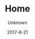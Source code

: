 ---
title: Home
sections:
    -
        heading: Heading
        subheading: Subheading
        template: gallery
        images: []
meta:
    id: c0dbf5584529ccfd8fe87fe4594ea69819a59d08
    parentId: ""
    language: en
date: '2017-8-21'
author: Unknown
permalink: /
layout: sectionPage
---
